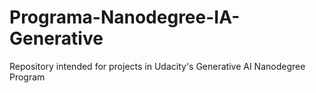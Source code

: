 # Programa-Nanodegree-IA-Generative
Repository intended for projects in Udacity's Generative AI Nanodegree Program
